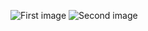 ![First image](https://github.com/mertakcay/jotform-similartiy/blob/main/1.jpg?raw=true)
![Second image](https://github.com/mertakcay/jotform-similartiy/blob/main/2.jpg?raw=true)
